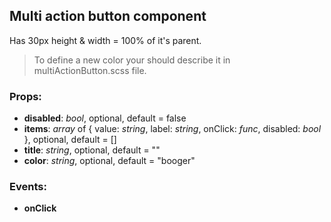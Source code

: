## **Multi action button component**

Has 30px height & width = 100% of it's parent.

> To define a new color your should describe it in multiActionButton.scss file.

### Props:

- **disabled**: _bool_, optional, default = false
- **items**: _array_ of { value: _string_, label: _string_, onClick: _func_, disabled: _bool_ }, optional, default = []
- **title**: _string_, optional, default = ""
- **color**: _string_, optional, default = "booger"

### Events:

- **onClick**
